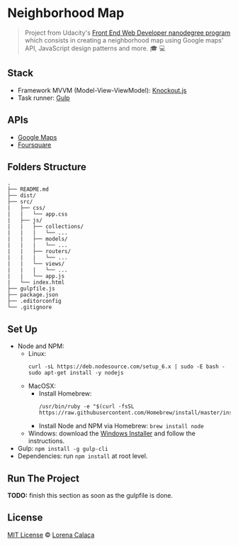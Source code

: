 # Neighborhood Map

> Project from Udacity's [Front End Web Developer nanodegree program](https://udacity.com/course/front-end-web-developer-nanodegree--nd001/) which consists in creating a neighborhood map using Google maps' API, JavaScript design patterns and more. :mortar_board: :computer:

## Stack

- Framework MVVM (Model-View-ViewModel): [Knockout.js](http://knockoutjs.com/)
- Task runner: [Gulp](http://gulpjs.com/)

## APIs

- [Google Maps](https://developers.google.com/maps/documentation/)
- [Foursquare](https://developer.foursquare.com/)

## Folders Structure

```
.
├── README.md
├── dist/
├── src/
|   ├── css/
|   |   └── app.css
|   ├── js/
|   |   ├── collections/
|   |   |   └── ...
|   |   ├── models/
|   |   |   └── ...
|   |   ├── routers/
|   |   |   └── ...
|   |   └── views/
|   |   |   └── ...
|   |   └── app.js
|   └── index.html
├── gulpfile.js
├── package.json
├── .editorconfig
└── .gitignore
```

## Set Up

- Node and NPM:
    - Linux:
        ```
        curl -sL https://deb.nodesource.com/setup_6.x | sudo -E bash -
        sudo apt-get install -y nodejs
        ```
    - MacOSX:
        - Install Homebrew:
            ```
            /usr/bin/ruby -e "$(curl -fsSL https://raw.githubusercontent.com/Homebrew/install/master/install)"
            ```
        - Install Node and NPM via Homebrew: `brew install node`
    - Windows: download the [Windows Installer](http://nodejs.org/#download) and follow the instructions.
- Gulp: `npm install -g gulp-cli`
- Dependencies: run `npm install` at root level.

## Run The Project

**TODO:** finish this section as soon as the gulpfile is done.

## License
[MIT License](https://github.com/calaca/fend-neighborhood-map/blob/master/LICENSE.md) © [Lorena Calaça](http://calaca.github.io/)